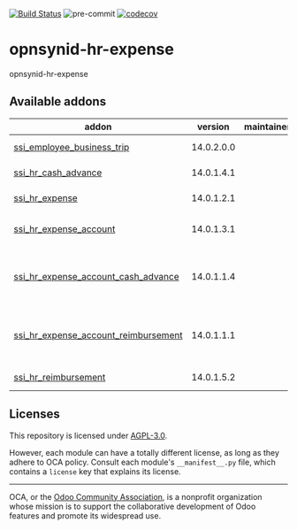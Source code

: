 [![Build Status](https://travis-ci.com/open-synergy/opnsynid-hr-expense.svg?branch=14.0)](https://travis-ci.com/open-synergy/opnsynid-hr-expense)
![pre-commit](https://github.com/open-synergy/opnsynid-hr-expense/actions/workflows/pre-commit.yml/badge.svg)
[![codecov](https://codecov.io/gh/open-synergy/opnsynid-hr-expense/branch/14.0/graph/badge.svg)](https://codecov.io/gh/open-synergy/opnsynid-hr-expense)

<!-- /!\ do not modify above this line -->

# opnsynid-hr-expense

opnsynid-hr-expense

<!-- /!\ do not modify below this line -->

<!-- prettier-ignore-start -->

[//]: # (addons)

Available addons
----------------
addon | version | maintainers | summary
--- | --- | --- | ---
[ssi_employee_business_trip](ssi_employee_business_trip/) | 14.0.2.0.0 |  | Employee Business Trip
[ssi_hr_cash_advance](ssi_hr_cash_advance/) | 14.0.1.4.1 |  | Employee Cash Advance
[ssi_hr_expense](ssi_hr_expense/) | 14.0.1.2.1 |  | Employee Expense
[ssi_hr_expense_account](ssi_hr_expense_account/) | 14.0.1.3.1 |  | Employee Expense Account
[ssi_hr_expense_account_cash_advance](ssi_hr_expense_account_cash_advance/) | 14.0.1.1.4 |  | Employee Expense Account - Cash Advance Integration
[ssi_hr_expense_account_reimbursement](ssi_hr_expense_account_reimbursement/) | 14.0.1.1.1 |  | Employee Expense Account - Reimbursement Integration
[ssi_hr_reimbursement](ssi_hr_reimbursement/) | 14.0.1.5.2 |  | Employee Reimbursement

[//]: # (end addons)

<!-- prettier-ignore-end -->

## Licenses

This repository is licensed under [AGPL-3.0](LICENSE).

However, each module can have a totally different license, as long as they adhere to OCA
policy. Consult each module's `__manifest__.py` file, which contains a `license` key
that explains its license.

----

OCA, or the [Odoo Community Association](http://odoo-community.org/), is a nonprofit
organization whose mission is to support the collaborative development of Odoo features
and promote its widespread use.
